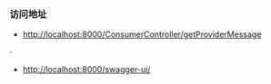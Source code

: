 
### 访问地址
* [http://localhost:8000/ConsumerController/getProviderMessage](http://localhost:8000/ConsumerController/getProviderMessage)

·
* [http://localhost:8000/swagger-ui/](http://localhost:8000/swagger-ui/)